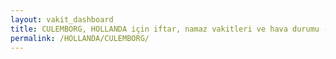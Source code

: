 ```yaml
---
layout: vakit_dashboard
title: CULEMBORG, HOLLANDA için iftar, namaz vakitleri ve hava durumu - ilçe/eyalet seç
permalink: /HOLLANDA/CULEMBORG/
---
```


<script type="text/javascript">
  var GLOBAL_COUNTRY = 'HOLLANDA';
  var GLOBAL_CITY = 'CULEMBORG';
  var GLOBAL_STATE = '';
  var lat = 72;
  var lon = 21;
</script>
